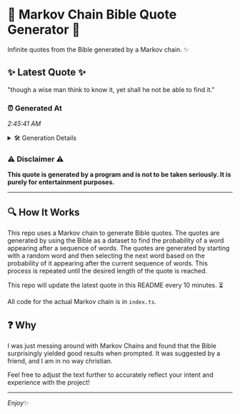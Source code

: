 # 📖 Markov Chain Bible Quote Generator 📖

Infinite quotes from the Bible generated by a Markov chain. ✨

## ✨ Latest Quote ✨
"though a wise man think to know it, yet shall he not be able to find it."

### ⏰ Generated At
*2:45:41 AM*

<details>
    <summary>🛠️ Generation Details</summary>
    <p>
        <strong>🌱 Seed:</strong> though<br>
        <strong>🔄 Iterations:</strong> 16<br>
        <strong>📜 Context History:</strong><br>[ though ]: a<br>[ though, a ]: wise<br>[ though, a, wise ]: man<br>[ though, a, wise, man ]: think<br>[ though, a, wise, man, think ]: to<br>[ though, a, wise, man, think, to ]: know<br>[ a, wise, man, think, to, know ]: it,<br>[ wise, man, think, to, know, it, ]: yet<br>[ man, think, to, know, it,, yet ]: shall<br>[ think, to, know, it,, yet, shall ]: he<br>[ to, know, it,, yet, shall, he ]: not<br>[ know, it,, yet, shall, he, not ]: be<br>[ it,, yet, shall, he, not, be ]: able<br>[ yet, shall, he, not, be, able ]: to<br>[ shall, he, not, be, able, to ]: find<br>[ he, not, be, able, to, find ]: it.<br>
    </p>
</details>

### ⚠️ Disclaimer ⚠️
**This quote is generated by a program and is not to be taken seriously. It is purely for entertainment purposes.**

---

## 🔍 How It Works

This repo uses a Markov chain to generate Bible quotes. The quotes are generated by using the Bible as a dataset to find the probability of a word appearing after a sequence of words. The quotes are generated by starting with a random word and then selecting the next word based on the probability of it appearing after the current sequence of words. This process is repeated until the desired length of the quote is reached.

This repo will update the latest quote in this README every 10 minutes. ⏳

All code for the actual Markov chain is in `index.ts`.

## ❓ Why

I was just messing around with Markov Chains and found that the Bible surprisingly yielded good results when prompted. 
It was suggested by a friend, and I am in no way christian.

Feel free to adjust the text further to accurately reflect your intent and experience with the project!

---

*Enjoy*✨
